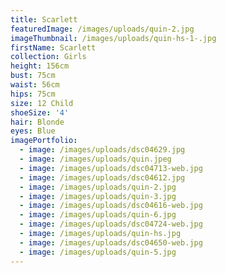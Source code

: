 ```yaml
---
title: Scarlett
featuredImage: /images/uploads/quin-2.jpg
imageThumbnail: /images/uploads/quin-hs-1-.jpg
firstName: Scarlett
collection: Girls
height: 156cm
bust: 75cm
waist: 56cm
hips: 75cm
size: 12 Child
shoeSize: '4'
hair: Blonde
eyes: Blue
imagePortfolio:
  - image: /images/uploads/dsc04629.jpg
  - image: /images/uploads/quin.jpeg
  - image: /images/uploads/dsc04713-web.jpg
  - image: /images/uploads/dsc04612.jpg
  - image: /images/uploads/quin-2.jpg
  - image: /images/uploads/quin-3.jpg
  - image: /images/uploads/dsc04616-web.jpg
  - image: /images/uploads/quin-6.jpg
  - image: /images/uploads/dsc04724-web.jpg
  - image: /images/uploads/quin-hs.jpg
  - image: /images/uploads/dsc04650-web.jpg
  - image: /images/uploads/quin-5.jpg
---
```


